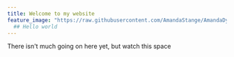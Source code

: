 ```yaml
---
title: Welcome to my website
feature_image: "https://raw.githubusercontent.com/AmandaStange/AmandaDyrholmStange/main/_figures/cell0005.png" #https://raw.githubusercontent.com/AmandaStange/AmandaDyrholmStange/main/_figures/cell0005.png
  ## Hello world
---
```


There isn't much going on here yet, but watch this space
